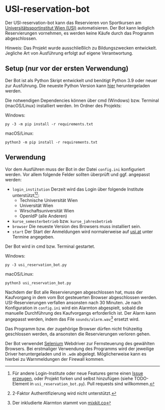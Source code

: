 # USI-reservation-bot

Der USI-reservation-bot kann das Reservieren von Sportkursen am <a href="https://www.usi.at/" target="_blank">Universitätssportinstitut Wien (USI)</a> automatisieren. Der Bot kann lediglich Reservierungen vornehmen, es werden keine Käufe durch das Programm abgeschlossen.

Hinweis: Das Projekt wurde ausschließlich zu Bildungszwecken entwickelt. Jegliche Art von Ausführung erfolgt auf eigene Verantwortung.

## Setup (nur vor der ersten Verwendung)

Der Bot ist als Python Skript entwickelt und benötigt Python 3.9 oder neuer zur Ausführung. Die neueste Python Version kann <a href="https://www.python.org/downloads/" target="_blank">hier</a> heruntergeladen werden.

Die notwendigen Dependencies können über cmd (Windows) bzw. Terminal (macOS/Linux) installiert werden. Im Ordner des Projekts: 

Windows:
```
py -3 -m pip install -r requirements.txt
```

macOS/Linux:
```
python3 -m pip install -r requirements.txt
```

## Verwendung

Vor dem Ausführen muss der Bot in der Datei ``config.ini`` konfiguriert werden. Vor allem folgende Felder sollten überprüft und ggf. angepasst werden:
* ``login_institution`` Derzeit wird das Login über folgende Institute unterstützt[^institutes][^2factor]: 
  * Technische Universität Wien 
  * Universität Wien
  * Wirschaftsuniversität Wien
  * OpenIdP (alle Anderen)
* ``kurse_semesterbetrieb`` bzw. ``kurse_jahresbetrieb``
* ``browser`` Die neueste Version des Browsers muss installiert sein.
*  ``start`` Der Start der Anmeldungen wird normalerweise auf <a href="https://www.usi.at/de/termine/termine/">usi.at</a> unter Termine angegeben.

Der Bot wird in cmd bzw. Terminal gestartet.

Windows:
```
py -3 usi_reservation_bot.py
```

macOS/Linux:
```
python3 usi_reservation_bot.py
```

Nachdem der Bot alle Reservierungen abgeschlossen hat, muss der Kaufvorgang in dem vom Bot gesteuerten Browser abgeschlossen werden. USI-Reservierungen verfallen ansonsten nach 30 Minuten. Je nach Konfiguration in ``config.ini`` wird ein Alarmton abgespielt, sobald die manuelle Durchführung des Kaufvorgangs erforderlich ist. Der Alarm kann angepasst werden, indem das File ``sounds/alarm.wav``[^mixkit] ersetzt wird. 

Das Programm bzw. der zugehörige Browser dürfen nicht frühzeitig geschlossen werden, da ansonsten die Reservierungen verloren gehen.

Der Bot verwendet <a href="https://www.selenium.dev/">Selenium</a> Webdriver zur Fernsteuerung des gewählten Browsers. Bei erstmaliger Verwendung des Programms wird der jeweilige Driver heruntergeladen und in ``.wdm`` abgelegt. Möglicherweise kann es hierbei zu Warnmeldungen der Firewall kommen.

[^mixkit]: Der inkludierte Alarmton stammt von <a href="https://mixkit.co/free-sound-effects/alarm/" >mixkit.co</a>
[^institutes]: Für andere Login-Institute oder neue Features gerne einen <a href="https://github.com/MoritzRenkin/USI-reservation-bot/issues">Issue erzeugen</a>, oder Projekt forken und selbst hinzufügen (siehe TODO-Element in `` usi_reservation_bot.py ``). Pull requests sind willkommen. 
[^2factor]: 2-Faktor Authentifizierung wird nicht unterstützt. 
